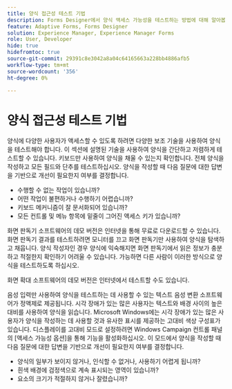 ```yaml
---
title: 양식 접근성 테스트 기법
description: Forms Designer에서 양식 액세스 가능성을 테스트하는 방법에 대해 알아봅니다
feature: Adaptive Forms, Forms Designer
solution: Experience Manager, Experience Manager Forms
role: User, Developer
hide: true
hidefromtoc: true
source-git-commit: 29391c8e3042a8a04c64165663a228bb4886afb5
workflow-type: tm+mt
source-wordcount: '356'
ht-degree: 0%

---
```


# 양식 접근성 테스트 기법

양식에 다양한 사용자가 액세스할 수 있도록 하려면 다양한 보조 기술을 사용하여 양식을 테스트해야 합니다. 이 섹션에 설명된 기술을 사용하여 양식을 간단하고 저렴하게 테스트할 수 있습니다.
키보드만 사용하여 양식을 채울 수 있는지 확인합니다. 전체 양식을 작성하고 모든 필드와 단추를 테스트하십시오. 양식을 작성할 때 다음 질문에 대한 답변을 기반으로 개선이 필요한지 여부를 결정합니다.

* 수행할 수 없는 작업이 있습니까?
* 어떤 작업이 불편하거나 수행하기 어렵습니까?
* 키보드 메커니즘이 잘 문서화되어 있습니까?
* 모든 컨트롤 및 메뉴 항목에 밑줄이 그어진 액세스 키가 있습니까?

화면 판독기 소프트웨어의 데모 버전은 인터넷을 통해 무료로 다운로드할 수 있습니다. 화면 판독기 결과를 테스트하려면 모니터를 끄고 화면 판독기만 사용하여 양식을 탐색하고 채웁니다. 양식 작성자인 경우 양식에 익숙해지면 화면 판독기에서 읽은 정보가 충분하고 적절한지 확인하기 어려울 수 있습니다. 가능하면 다른 사람이 이러한 방식으로 양식을 테스트하도록 하십시오.

화면 확대 소프트웨어의 데모 버전은 인터넷에서 테스트할 수도 있습니다.

음성 입력만 사용하여 양식을 테스트하는 데 사용할 수 있는 텍스트 음성 변환 소프트웨어가 정액제로 제공됩니다.
시각 장애가 있는 많은 사용자는 텍스트와 배경 사이의 높은 대비를 사용하여 양식을 읽습니다. Microsoft Windows에는 시각 장애가 있는 많은 사용자가 양식을 작성하는 데 사용할 것과 유사한 표시를 제공하는 고대비 색상 구성표가 있습니다. 디스플레이를 고대비 모드로 설정하려면 Windows Campaign 컨트롤 패널의 [액세스 가능성 옵션]을 통해 기능을 활성화하십시오. 이 모드에서 양식을 작성할 때 다음 질문에 대한 답변을 기반으로 개선이 필요한지 여부를 결정합니다.

* 양식의 일부가 보이지 않거나, 인식할 수 없거나, 사용하기 어렵게 됩니까?
* 흰색 배경에 검정색으로 계속 표시되는 영역이 있습니까?
* 요소의 크기가 적절하지 않거나 잘렸습니까?
